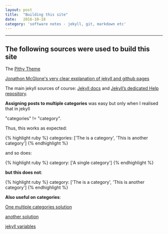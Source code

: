 ```yaml
---
layout: post
title:  "Building this site"
date:   2016-10-18
category: 'software notes - jekyll, git, markdown etc'
---
```


---
**The following sources were used to build this site**
---

The <a href="https://github.com/smallmuou/Jekyll-Pithy">Pithy Theme</a>

<a href="http://jmcglone.com/guides/github-pages/">Jonathon McGlone's very clear explanation of jekyll and github pages</A>

The main jekyll sources of course:
[Jekyll docs][jekyll] and 
[Jekyll’s dedicated Help repository][jekyll-help].

**Assigning posts to multiple categories** was easy but only when I realised that in jekyll

"categories" != "category".  

Thus, this works as expected: 

{% highlight ruby %}
categories: ['The is a category', 'This is another category'] 
{% endhighlight %}

and so does:

{% highlight ruby %}
category: ['A single category']
{% endhighlight %}

**but this does not**:

{% highlight ruby %}
category:  ['The is a category', 'This is another category'] 
{% endhighlight %}

**Also useful on categories**:

<a href="https://github.com/jekyll/jekyll-help/issues/129">One multiple categories solution</a>

<a href="https://amakelov.github.io/2015/11/24/multiple-categories-for-jekyll-posts.html">another solution</a>

<a href="http://jekyllrb.com/docs/frontmatter/#predefined-global-variables">jekyll variables</a>



[jekyll]:      http://jekyllrb.com
[jekyll-gh]:   https://github.com/jekyll/jekyll
[jekyll-help]: https://github.com/jekyll/jekyll-help

